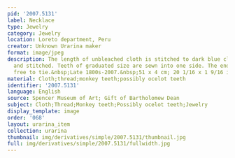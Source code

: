 ```yaml
---
pid: '2007.5131'
label: Necklace
type: Jewelry
category: Jewelry
location: Loreto department, Peru
creator: Unknown Urarina maker
format: image/jpeg
description: The length of unbleached cloth is stitched to dark blue cloth, folded
  and stitched. Teeth of graduated size are sewn into one side. The ends are left
  free to tie.&nbsp;Late 1800s-2007.&nbsp;51 x 4 cm; 20 1/16 x 1 9/16 in
material: Cloth;thread;monkey teeth;possibly ocelot teeth
identifier: '2007.5131'
language: English
source: Spencer Museum of Art; Gift of Bartholomew Dean
subject: Cloth;Thread;Monkey teeth;Possibly ocelot teeth;Jewelry
display_template: image
order: '068'
layout: urarina_item
collection: urarina
thumbnail: img/derivatives/simple/2007.5131/thumbnail.jpg
full: img/derivatives/simple/2007.5131/fullwidth.jpg
---
```


